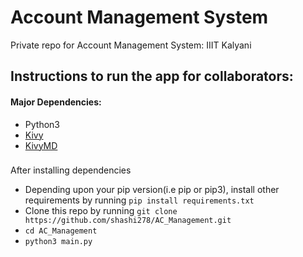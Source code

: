 # Account Management System
Private repo for Account Management System: IIIT Kalyani

Instructions to run the app for collaborators:
---------------------------------------------

#### Major Dependencies:
* Python3
* [Kivy](https://github.com/kivy/kivy)
* [KivyMD](https://github.com/HeaTTheatR/KivyMD)

###
After installing dependencies
* Depending upon your pip version(i.e pip or pip3), install other requirements by running `pip install requirements.txt`
* Clone this repo by running `git clone https://github.com/shashi278/AC_Management.git`
* `cd AC_Management`
* `python3 main.py`
